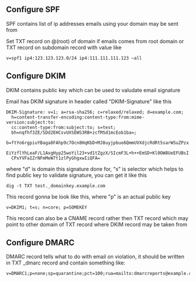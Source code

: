 ## Configure SPF

SPF contains list of ip addresses emails using your domain may be sent from

Set TXT record on @(root) of domain if emails comes from root domain or TXT record on subdomain record with value like

    v=spf1 ip4:123.123.123.0/24 ip4:111.111.111.123 ~all

## Configure DKIM

DKIM contains public key which can be used to valudate email signature

Email has DKIM signature in header called "DKIM-Signature" like this

    DKIM-Signature: v=1; a=rsa-sha256; c=relaxed/relaxed; d=example.com;
      h=content-transfer-encoding:content-type:from:mime-version:subject:to:
      cc:content-type:from:subject:to; s=test;
      bh=nqfhf3ZE/SDd2EHCsvUXSEWS3RB+zcfMSd1mcEob1ba=;
      b=ftYo6rgpiuYBaga8FAhp9c7Ocn8HqKbD+MJ8uyjpbuo6QmmUVXdjcRdRt5sarWSuZPzx
      EiYzflYhLeaF/L1AxgHyp25woYil23+vd1tZgzX/SIcmF3L+h++EmSD+Kl0OW8UeEFUBsI
      CPxYVFaIZrNFmMeW7t1zlPyGhgxwIiQFA=

where "d" is domain this signature done for, "s" is selector which helps to find public key to validate signature, you can get it like this

    dig -t TXT test._domainkey.example.com

This record gonna be look like this, where "p" is an actual public key

    v=DKIM1; t=s; n=core; p=SOMEKEY

This record can also be a CNAME record rather then TXT record which may point to other domain of TXT record where DKIM record may be taken from

## Configure DMARC

DMARC record tells what to do with email on violation, it should be written in TXT _dmarc record and contain something like:

    v=DMARC1;p=none;sp=quarantine;pct=100;rua=mailto:dmarcreports@example.com;
